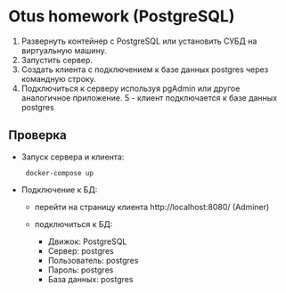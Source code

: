 # Otus homework (PostgreSQL)

1. Развернуть контейнер с PostgreSQL или установить СУБД на виртуальную машину.
2. Запустить сервер.
3. Создать клиента с подключением к базе данных postgres через командную строку.
4. Подключиться к серверу используя pgAdmin или другое аналогичное приложение.
5 - клиент подключается к базе данных postgres

## Проверка

 - Запуск сервера и клиента:

        docker-compose up
        
 - Подключение к БД:
 
    - перейти на страницу клиента http://localhost:8080/ (Adminer)
   
    - подключиться к БД:
    
         -  Движок: PostgreSQL
         -  Сервер: postgres
         -  Пользователь: postgres
         -  Пароль: postgres
         -  База данных: postgres               
        